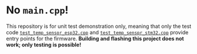 # No `main.cpp`!

This repository is for unit test demonstration only, meaning that only the test code [`test_temp_sensor_esp32.cpp`](../test/test_esp32/test_temp_sensor_esp32.cpp) and [`test_temp_senspr_stm32.cpp`](../test/test_stm32/test_temp_sensor_stm32.cpp) provide entry points for the firmware. **Building and flashing this project does not work; only testing is possible!**